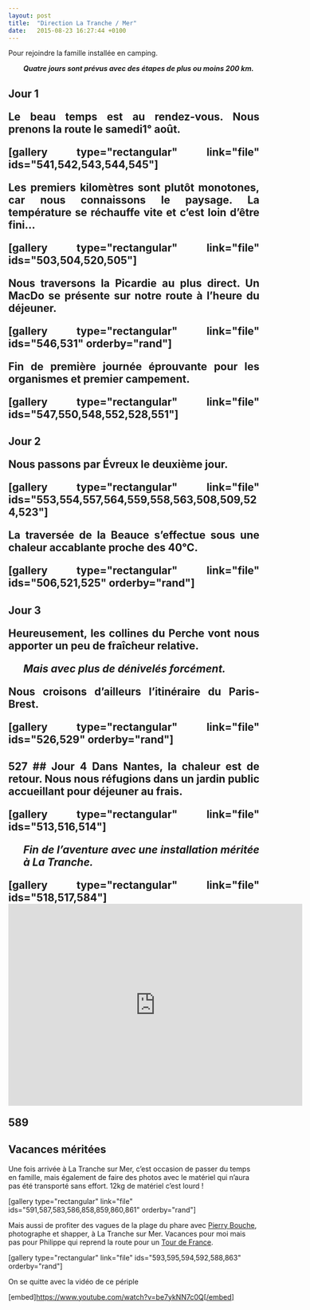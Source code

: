 ```yaml
---
layout: post
title:  "Direction La Tranche / Mer"
date:   2015-08-23 16:27:44 +0100
---
```

<p style="text-align: justify;">Pour rejoindre la famille installée en camping.</p>
<p style="padding-left: 30px;"><em><strong>Quatre jours sont prévus avec des étapes de plus ou moins 200 km.</strong></em></p>

<h2 style="text-align: justify;">Jour 1
<p style="text-align: justify;">Le beau temps est au rendez-vous.
Nous prenons la route le samedi1° août.</p>
[gallery type="rectangular" link="file" ids="541,542,543,544,545"]
<p style="text-align: justify;">Les premiers kilomètres sont plutôt monotones, car nous connaissons le paysage.
La température se réchauffe vite et c’est loin d’être fini...</p>
[gallery type="rectangular" link="file" ids="503,504,520,505"]
<p style="text-align: justify;">Nous traversons la Picardie au plus direct.
Un MacDo se présente sur notre route à l’heure du déjeuner.</p>
[gallery type="rectangular" link="file" ids="546,531" orderby="rand"]
<p style="text-align: justify;">Fin de première journée éprouvante pour les organismes et premier campement.</p>
[gallery type="rectangular" link="file" ids="547,550,548,552,528,551"]
<h2 style="text-align: justify;">Jour 2
<p style="text-align: justify;">Nous passons par Évreux le deuxième jour.</p>
[gallery type="rectangular" link="file" ids="553,554,557,564,559,558,563,508,509,524,523"]
<p style="text-align: justify;">La traversée de la Beauce s’effectue sous une chaleur accablante proche des 40°C.</p>
[gallery type="rectangular" link="file" ids="506,521,525" orderby="rand"]
<h2 style="text-align: justify;">Jour 3
<p style="text-align: justify;">Heureusement, les collines du Perche vont nous apporter un peu de fraîcheur relative.</p>
<p style="padding-left: 30px;"><em><strong>Mais avec plus de dénivelés forcément.</strong></em></p>
<p style="text-align: justify;">Nous croisons d’ailleurs l’itinéraire du Paris-Brest.</p>
[gallery type="rectangular" link="file" ids="526,529" orderby="rand"]
<h2 style="text-align: justify;">
527
## Jour 4
Dans Nantes, la chaleur est de retour.
Nous nous réfugions dans un jardin public accueillant pour déjeuner au frais.

[gallery type="rectangular" link="file" ids="513,516,514"]
<p style="padding-left: 30px;"><em><strong>Fin de l’aventure avec une installation méritée à La Tranche.</strong></em></p>
[gallery type="rectangular" link="file" ids="518,517,584"]

<center><iframe src="https://www.strava.com/activities/1141195390/embed/fdd8e921792e138339e8369d660dec082776720b" width="590" height="405" frameborder="0" scrolling="no"></iframe></center>

589
## Vacances méritées
Une fois arrivée à La Tranche sur Mer, c’est occasion de passer du temps en famille, mais également de faire des photos avec le matériel qui n’aura pas été transporté sans effort. 12kg de matériel c’est lourd !

[gallery type="rectangular" link="file" ids="591,587,583,586,858,859,860,861" orderby="rand"]

Mais aussi de profiter des vagues de la plage du phare avec <a href="http://www.imagedimagepro.fr">Pierry Bouche</a>, photographe et shapper, à La Tranche sur Mer.
Vacances pour moi mais pas pour Philippe qui reprend la route pour un <a href="http://twomoulins.fr/velo/tour-de-france">Tour de France</a>.

[gallery type="rectangular" link="file" ids="593,595,594,592,588,863" orderby="rand"]

On se quitte avec la vidéo de ce périple

[embed]https://www.youtube.com/watch?v=be7ykNN7c0Q[/embed]

